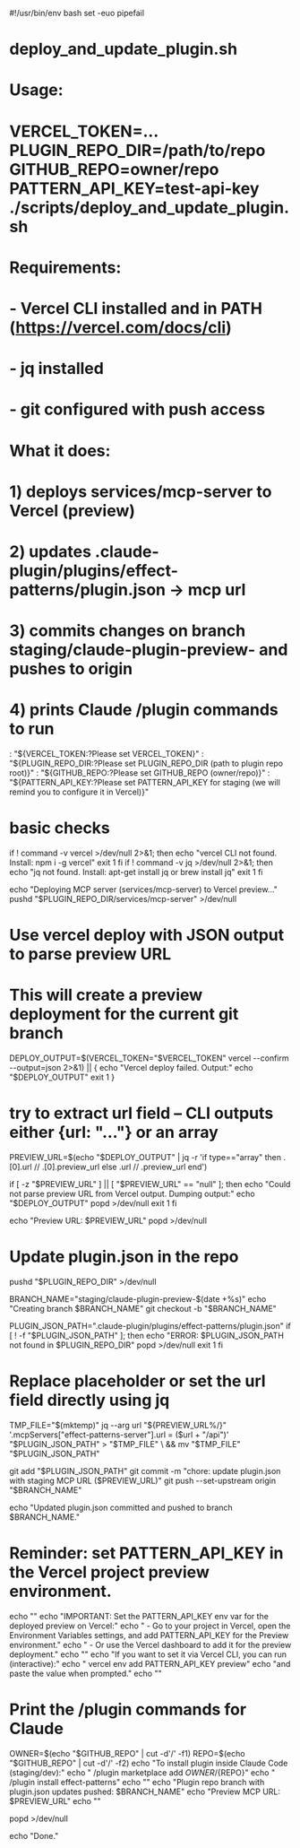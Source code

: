 #!/usr/bin/env bash
set -euo pipefail

# deploy_and_update_plugin.sh
# Usage:
#   VERCEL_TOKEN=... PLUGIN_REPO_DIR=/path/to/repo GITHUB_REPO=owner/repo PATTERN_API_KEY=test-api-key ./scripts/deploy_and_update_plugin.sh
#
# Requirements:
# - Vercel CLI installed and in PATH (https://vercel.com/docs/cli)
# - jq installed
# - git configured with push access
#
# What it does:
# 1) deploys services/mcp-server to Vercel (preview)
# 2) updates .claude-plugin/plugins/effect-patterns/plugin.json -> mcp url
# 3) commits changes on branch staging/claude-plugin-preview-<ts> and pushes to origin
# 4) prints Claude /plugin commands to run

: "${VERCEL_TOKEN:?Please set VERCEL_TOKEN}"
: "${PLUGIN_REPO_DIR:?Please set PLUGIN_REPO_DIR (path to plugin repo root)}"
: "${GITHUB_REPO:?Please set GITHUB_REPO (owner/repo)}"
: "${PATTERN_API_KEY:?Please set PATTERN_API_KEY for staging (we will remind you to configure it in Vercel)}"

# basic checks
if ! command -v vercel >/dev/null 2>&1; then
  echo "vercel CLI not found. Install: npm i -g vercel"
  exit 1
fi
if ! command -v jq >/dev/null 2>&1; then
  echo "jq not found. Install: apt-get install jq or brew install jq"
  exit 1
fi

echo "Deploying MCP server (services/mcp-server) to Vercel preview..."
pushd "$PLUGIN_REPO_DIR/services/mcp-server" >/dev/null

# Use vercel deploy with JSON output to parse preview URL
# This will create a preview deployment for the current git branch
DEPLOY_OUTPUT=$(VERCEL_TOKEN="$VERCEL_TOKEN" vercel --confirm --output=json 2>&1) || {
  echo "Vercel deploy failed. Output:"
  echo "$DEPLOY_OUTPUT"
  exit 1
}

# try to extract url field – CLI outputs either {url: "..."} or an array
PREVIEW_URL=$(echo "$DEPLOY_OUTPUT" | jq -r 'if type=="array" then .[0].url // .[0].preview_url else .url // .preview_url end')

if [ -z "$PREVIEW_URL" ] || [ "$PREVIEW_URL" == "null" ]; then
  echo "Could not parse preview URL from Vercel output. Dumping output:"
  echo "$DEPLOY_OUTPUT"
  popd >/dev/null
  exit 1
fi

echo "Preview URL: $PREVIEW_URL"
popd >/dev/null

# Update plugin.json in the repo
pushd "$PLUGIN_REPO_DIR" >/dev/null

BRANCH_NAME="staging/claude-plugin-preview-$(date +%s)"
echo "Creating branch $BRANCH_NAME"
git checkout -b "$BRANCH_NAME"

PLUGIN_JSON_PATH=".claude-plugin/plugins/effect-patterns/plugin.json"
if [ ! -f "$PLUGIN_JSON_PATH" ]; then
  echo "ERROR: $PLUGIN_JSON_PATH not found in $PLUGIN_REPO_DIR"
  popd >/dev/null
  exit 1
fi

# Replace placeholder or set the url field directly using jq
TMP_FILE="$(mktemp)"
jq --arg url "${PREVIEW_URL%/}" '.mcpServers["effect-patterns-server"].url = ($url + "/api")' "$PLUGIN_JSON_PATH" > "$TMP_FILE" \
  && mv "$TMP_FILE" "$PLUGIN_JSON_PATH"

git add "$PLUGIN_JSON_PATH"
git commit -m "chore: update plugin.json with staging MCP URL ($PREVIEW_URL)"
git push --set-upstream origin "$BRANCH_NAME"

echo "Updated plugin.json committed and pushed to branch $BRANCH_NAME."

# Reminder: set PATTERN_API_KEY in the Vercel project preview environment.
echo ""
echo "IMPORTANT: Set the PATTERN_API_KEY env var for the deployed preview on Vercel:"
echo "  - Go to your project in Vercel, open the Environment Variables settings, and add PATTERN_API_KEY for the Preview environment."
echo "  - Or use the Vercel dashboard to add it for the preview deployment."
echo ""
echo "If you want to set it via Vercel CLI, you can run (interactive):"
echo "  vercel env add PATTERN_API_KEY preview"
echo "and paste the value when prompted."
echo ""

# Print the /plugin commands for Claude
OWNER=$(echo "$GITHUB_REPO" | cut -d'/' -f1)
REPO=$(echo "$GITHUB_REPO" | cut -d'/' -f2)
echo "To install plugin inside Claude Code (staging/dev):"
echo "  /plugin marketplace add ${OWNER}/${REPO}"
echo "  /plugin install effect-patterns"
echo ""
echo "Plugin repo branch with plugin.json updates pushed: $BRANCH_NAME"
echo "Preview MCP URL: $PREVIEW_URL"
echo ""

popd >/dev/null

echo "Done."